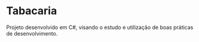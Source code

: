 # Tabacaria
Projeto desenvolvido em C#, visando o estudo e utilização de boas práticas de desenvolvimento.
